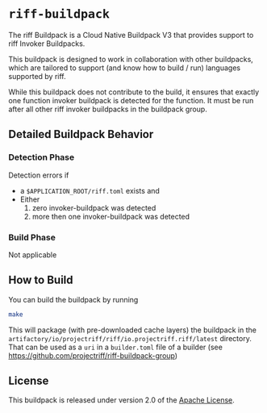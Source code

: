 # `riff-buildpack`

The riff Buildpack is a Cloud Native Buildpack V3 that provides support to riff Invoker Buildpacks.

This buildpack is designed to work in collaboration with other buildpacks, which are tailored to
support (and know how to build / run) languages supported by riff.

While this buildpack does not contribute to the build, it ensures that exactly one function invoker buildpack is detected for the function. It must be run after all other riff invoker buildpacks in the buildpack group.

## Detailed Buildpack Behavior

### Detection Phase

Detection errors if

- a `$APPLICATION_ROOT/riff.toml` exists and
- Either
  1. zero invoker-buildpack was detected
  2. more then one invoker-buildpack was detected

### Build Phase

Not applicable

## How to Build

You can build the buildpack by running

```bash
make
```

This will package (with pre-downloaded cache layers) the buildpack in the
`artifactory/io/projectriff/riff/io.projectriff.riff/latest` directory. That can be used as a `uri` in a `builder.toml`
file of a builder (see https://github.com/projectriff/riff-buildpack-group)

## License

This buildpack is released under version 2.0 of the [Apache License](https://www.apache.org/licenses/LICENSE-2.0).
